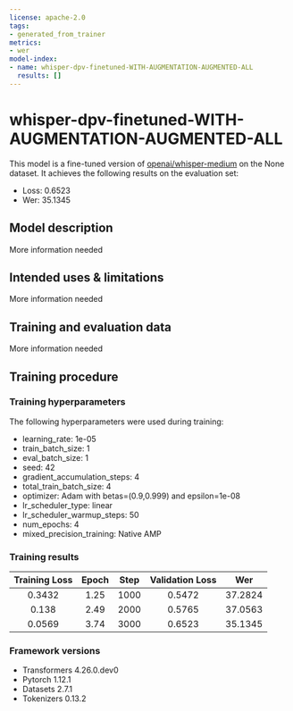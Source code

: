 ```yaml
---
license: apache-2.0
tags:
- generated_from_trainer
metrics:
- wer
model-index:
- name: whisper-dpv-finetuned-WITH-AUGMENTATION-AUGMENTED-ALL
  results: []
---
```


<!-- This model card has been generated automatically according to the information the Trainer had access to. You
should probably proofread and complete it, then remove this comment. -->

# whisper-dpv-finetuned-WITH-AUGMENTATION-AUGMENTED-ALL

This model is a fine-tuned version of [openai/whisper-medium](https://huggingface.co/openai/whisper-medium) on the None dataset.
It achieves the following results on the evaluation set:
- Loss: 0.6523
- Wer: 35.1345

## Model description

More information needed

## Intended uses & limitations

More information needed

## Training and evaluation data

More information needed

## Training procedure

### Training hyperparameters

The following hyperparameters were used during training:
- learning_rate: 1e-05
- train_batch_size: 1
- eval_batch_size: 1
- seed: 42
- gradient_accumulation_steps: 4
- total_train_batch_size: 4
- optimizer: Adam with betas=(0.9,0.999) and epsilon=1e-08
- lr_scheduler_type: linear
- lr_scheduler_warmup_steps: 50
- num_epochs: 4
- mixed_precision_training: Native AMP

### Training results

| Training Loss | Epoch | Step | Validation Loss | Wer     |
|:-------------:|:-----:|:----:|:---------------:|:-------:|
| 0.3432        | 1.25  | 1000 | 0.5472          | 37.2824 |
| 0.138         | 2.49  | 2000 | 0.5765          | 37.0563 |
| 0.0569        | 3.74  | 3000 | 0.6523          | 35.1345 |


### Framework versions

- Transformers 4.26.0.dev0
- Pytorch 1.12.1
- Datasets 2.7.1
- Tokenizers 0.13.2
